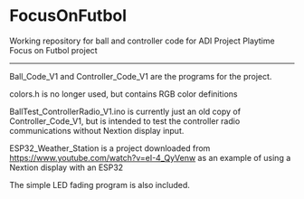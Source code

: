 # FocusOnFutbol
Working repository for ball and controller code for ADI Project Playtime Focus on Futbol project

------------------------------------------------------------------------------------------------

Ball_Code_V1 and Controller_Code_V1 are the programs for the project.

colors.h is no longer used, but contains RGB color definitions

BallTest_ControllerRadio_V1.ino is currently just an old copy of Controller_Code_V1, but is intended to test the controller radio communications without Nextion display input.

ESP32_Weather_Station is a project downloaded from https://www.youtube.com/watch?v=eI-4_QyVenw as an example of using a Nextion display with an ESP32

The simple LED fading program is also included.

